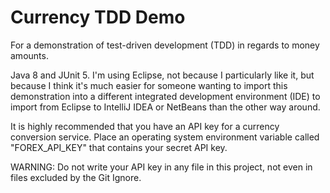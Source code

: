 # Currency TDD Demo

For a demonstration of test-driven development (TDD) in regards to money 
amounts.

Java 8 and JUnit 5. I'm using Eclipse, not because I particularly like it, but 
because I think it's much easier for someone wanting to import this 
demonstration into a different integrated development environment (IDE) to 
import from Eclipse to IntelliJ IDEA or NetBeans than the other way around.

It is highly recommended that you have an API key for a currency conversion 
service. Place an operating system environment variable called "FOREX_API_KEY" 
that contains your secret API key.

WARNING: Do not write your API key in any file in this project, not even in 
files excluded by the Git Ignore.
